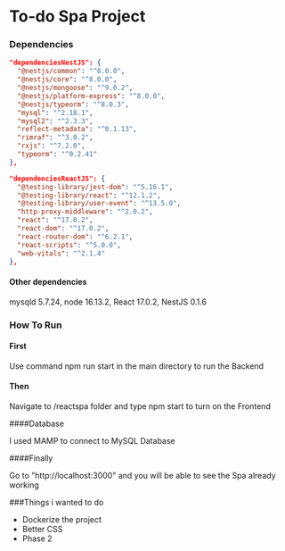 # To-do Spa Project

### Dependencies

```json
"dependenciesNestJS": {
  "@nestjs/common": "^8.0.0",
  "@nestjs/core": "^8.0.0",
  "@nestjs/mongoose": "^9.0.2",
  "@nestjs/platform-express": "^8.0.0",
  "@nestjs/typeorm": "^8.0.3",
  "mysql": "^2.18.1",
  "mysql2": "^2.3.3",
  "reflect-metadata": "^0.1.13",
  "rimraf": "^3.0.2",
  "rxjs": "^7.2.0",
  "typeorm": "^0.2.41"
},

"dependenciesReactJS": {
  "@testing-library/jest-dom": "^5.16.1",
  "@testing-library/react": "^12.1.2",
  "@testing-library/user-event": "^13.5.0",
  "http-proxy-middleware": "^2.0.2",
  "react": "^17.0.2",
  "react-dom": "^17.0.2",
  "react-router-dom": "^6.2.1",
  "react-scripts": "^5.0.0",
  "web-vitals": "^2.1.4"
},
```

#### Other dependencies
mysqld 5.7.24, node 16.13.2, React 17.0.2, NestJS 0.1.6

### How To Run

#### First

Use command npm run start in the main directory to run the Backend

#### Then

Navigate to /reactspa folder and type npm start to turn on the Frontend

####Database

I used MAMP to connect to MySQL Database

####Finally

Go to "http://localhost:3000" and you will be able to see the Spa already working

###Things i wanted to do

<ul>
  <li>Dockerize the project</li>
  <li>Better CSS</li>
  <li>Phase 2</li>
</ul>

